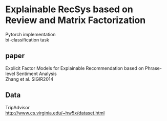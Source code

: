 # Explainable RecSys based on Review and Matrix Factorization
Pytorch implementation  
bi-classification task

## paper
Explicit Factor Models for Explainable Recommendation based on Phrase-level Sentiment Analysis  
Zhang et al. SIGIR2014  

## Data
TripAdvisor  
http://www.cs.virginia.edu/~hw5x/dataset.html

